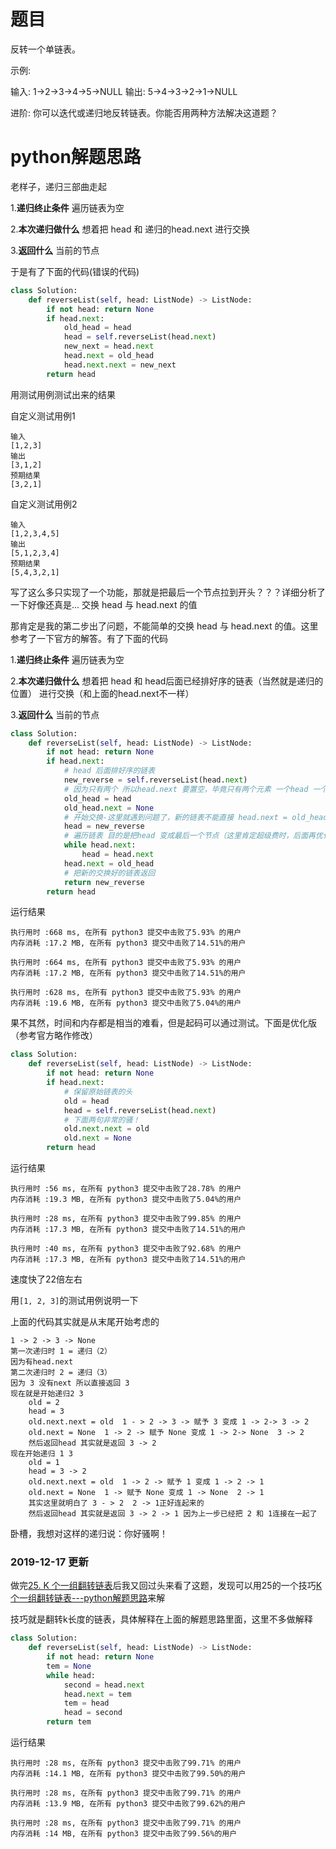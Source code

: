 # 题目

反转一个单链表。

示例:

输入: 1->2->3->4->5->NULL
输出: 5->4->3->2->1->NULL

进阶:
你可以迭代或递归地反转链表。你能否用两种方法解决这道题？

# python解题思路

老样子，递归三部曲走起

1.**递归终止条件** 遍历链表为空

2.**本次递归做什么** 想着把 head 和 递归的head.next 进行交换

3.**返回什么** 当前的节点

于是有了下面的代码(错误的代码)

```python
class Solution:
    def reverseList(self, head: ListNode) -> ListNode:
        if not head: return None
        if head.next:
            old_head = head
            head = self.reverseList(head.next)
            new_next = head.next
            head.next = old_head
            head.next.next = new_next
        return head
```

用测试用例测试出来的结果

自定义测试用例1

```
输入
[1,2,3]
输出
[3,1,2]
预期结果
[3,2,1]
```

自定义测试用例2

```
输入
[1,2,3,4,5]
输出
[5,1,2,3,4]
预期结果
[5,4,3,2,1]
```

写了这么多只实现了一个功能，那就是把最后一个节点拉到开头？？？详细分析了一下好像还真是... 交换 head 与 head.next 的值

那肯定是我的第二步出了问题，不能简单的交换 head 与 head.next 的值。这里参考了一下官方的解答。有了下面的代码

1.**递归终止条件** 遍历链表为空

2.**本次递归做什么** 想着把 head  和 head后面已经排好序的链表（当然就是递归的位置） 进行交换（和上面的head.next不一样）

3.**返回什么** 当前的节点

```python
class Solution:
    def reverseList(self, head: ListNode) -> ListNode:
        if not head: return None
        if head.next:
            # head 后面排好序的链表
            new_reverse = self.reverseList(head.next)
            # 因为只有两个 所以head.next 要置空，毕竟只有两个元素 一个head 一个排好序的 new_reverse
            old_head = head
            old_head.next = None
            # 开始交换-这里就遇到问题了，新的链表不能直接 head.next = old_head 因为这样就把链表中断了，要用链表的最后一个节点，后面再接之前的head才行
            head = new_reverse
            # 遍历链表 目的是把head 变成最后一个节点（这里肯定超级费时，后面再优化）
            while head.next:
                head = head.next
            head.next = old_head
            # 把新的交换好的链表返回
            return new_reverse
        return head
```

运行结果

```
执行用时 :668 ms, 在所有 python3 提交中击败了5.93% 的用户
内存消耗 :17.2 MB, 在所有 python3 提交中击败了14.51%的用户

执行用时 :664 ms, 在所有 python3 提交中击败了5.93% 的用户
内存消耗 :17.2 MB, 在所有 python3 提交中击败了14.51%的用户

执行用时 :628 ms, 在所有 python3 提交中击败了5.93% 的用户
内存消耗 :19.6 MB, 在所有 python3 提交中击败了5.04%的用户
```

果不其然，时间和内存都是相当的难看，但是起码可以通过测试。下面是优化版（参考官方略作修改）

```python
class Solution:
    def reverseList(self, head: ListNode) -> ListNode:
        if not head: return None
        if head.next:
            # 保留原始链表的头
            old = head
            head = self.reverseList(head.next)
            # 下面两句非常的骚！
            old.next.next = old
            old.next = None
        return head
```

运行结果

```
执行用时 :56 ms, 在所有 python3 提交中击败了28.78% 的用户
内存消耗 :19.3 MB, 在所有 python3 提交中击败了5.04%的用户

执行用时 :28 ms, 在所有 python3 提交中击败了99.85% 的用户
内存消耗 :17.3 MB, 在所有 python3 提交中击败了14.51%的用户

执行用时 :40 ms, 在所有 python3 提交中击败了92.68% 的用户
内存消耗 :17.3 MB, 在所有 python3 提交中击败了14.51%的用户
```

速度快了22倍左右

用`[1, 2, 3]`的测试用例说明一下

上面的代码其实就是从末尾开始考虑的

```
1 -> 2 -> 3 -> None
第一次递归时 1 = 递归（2）
因为有head.next
第二次递归时 2 = 递归（3）
因为 3 没有next 所以直接返回 3
现在就是开始递归2 3
	old = 2
	head = 3
	old.next.next = old  1 - > 2 -> 3 -> 赋予 3 变成 1 -> 2-> 3 -> 2
	old.next = None  1 -> 2 -> 赋予 None 变成 1 -> 2-> None  3 -> 2
	然后返回head 其实就是返回 3 -> 2
现在开始递归 1 3
	old = 1
	head = 3 -> 2
	old.next.next = old  1 -> 2 -> 赋予 1 变成 1 -> 2 -> 1
	old.next = None  1 -> 赋予 None 变成 1 -> None  2 -> 1
	其实这里就明白了 3 - > 2  2 -> 1正好连起来的
	然后返回head 其实就是返回 3 -> 2 -> 1 因为上一步已经把 2 和 1连接在一起了
```

卧槽，我想对这样的递归说：你好骚啊！

### 2019-12-17 更新

做完[25. K 个一组翻转链表](https://leetcode-cn.com/problems/reverse-nodes-in-k-group/)后我又回过头来看了这题，发现可以用25的一个技巧[K 个一组翻转链表---python解题思路](https://leetcode-cn.com/problems/reverse-nodes-in-k-group/solution/k-ge-yi-zu-fan-zhuan-lian-biao-pythonjie-ti-si-lu-/)来解

技巧就是翻转k长度的链表，具体解释在上面的解题思路里面，这里不多做解释

```python
class Solution:
    def reverseList(self, head: ListNode) -> ListNode:
        if not head: return None
        tem = None
        while head:
            second = head.next
            head.next = tem
            tem = head
            head = second
        return tem
```

运行结果

```
执行用时 :28 ms, 在所有 python3 提交中击败了99.71% 的用户
内存消耗 :14.1 MB, 在所有 python3 提交中击败了99.50%的用户

执行用时 :28 ms, 在所有 python3 提交中击败了99.71% 的用户
内存消耗 :13.9 MB, 在所有 python3 提交中击败了99.62%的用户

执行用时 :28 ms, 在所有 python3 提交中击败了99.71% 的用户
内存消耗 :14 MB, 在所有 python3 提交中击败了99.56%的用户
```

